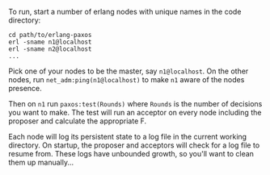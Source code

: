 To run, start a number of erlang nodes with unique names in the code directory:
```
cd path/to/erlang-paxos
erl -sname n1@localhost
erl -sname n2@localhost
...
```

Pick one of your nodes to be the master, say ```n1@localhost```.
On the other nodes, run ```net_adm:ping(n1@localhost)``` to make
```n1``` aware of the nodes presence.

Then on ```n1``` run ```paxos:test(Rounds)``` where ```Rounds``` is
the number of decisions you want to make. The test will run an acceptor
on every node including the proposer and calculate the appropriate F.

Each node will log its persistent state to a log file in the current
working directory. On startup, the proposer and acceptors will check
for a log file to resume from. These logs have unbounded growth, so
you'll want to clean them up manually...
